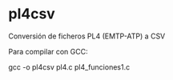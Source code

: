 # pl4csv
Conversión de ficheros PL4 (EMTP-ATP) a CSV

Para compilar con GCC:

gcc -o pl4csv pl4.c pl4_funciones1.c 
